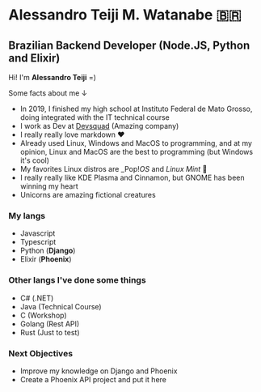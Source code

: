 # Alessandro Teiji M. Watanabe 🇧🇷

## Brazilian Backend Developer (Node.JS, Python and Elixir) 

Hi! I'm **Alessandro Teiji** =)

Some facts about me ↓

- In 2019, I finished my high school at Instituto Federal de Mato Grosso, doing integrated with the IT technical course   
- I work as Dev at [Devsquad](https://devsquad.com/) (Amazing company)
- I really really love markdown ❤️
- Already used Linux, Windows and MacOS to programming, and at my opinion, Linux and MacOS are the best to programming (but Windows it's cool)
- My favorites Linux distros are _Pop!_OS_ and _Linux Mint_ 💚
- I really really like KDE Plasma and Cinnamon, but GNOME has been winning my heart
- Unicorns are amazing fictional creatures

### My langs
- Javascript
- Typescript
- Python (**Django**) 
- Elixir (**Phoenix**)

### Other langs I've done some things
- C# (.NET) 
- Java (Technical Course) 
- C (Workshop)
- Golang (Rest API)
- Rust (Just to test)

### Next Objectives
- Improve my knowledge on Django and Phoenix
- Create a Phoenix API project and put it here

